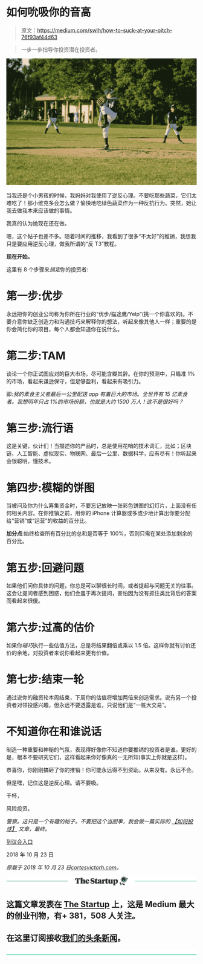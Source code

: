 # 如何吮吸你的音高

> 原文：<https://medium.com/swlh/how-to-suck-at-your-pitch-76f93af44d63>

> 一步一步指导你投资潜在投资者。

![](img/7227c04aa712114cc5b96af8ed8d3dc2.png)

当我还是个小男孩的时候，我妈妈对我使用了逆反心理。不要吃那些蔬菜，它们太难吃了！那小维克多会怎么做？愉快地吃绿色蔬菜作为一种反抗行为。突然，她让我去做我本来应该做的事情。

我真的认为她现在还在做。

嗯，这个帖子也差不多。随着时间的推移，我看到了很多“不太好”的推销，我想我只是要应用逆反心理，做我所谓的“反 T3”教程。

**现在开始。**

这里有 8 个步骤来*搞定*你的投资者:

# 第一步:优步

永远把你的创业公司称为你所在行业的“优步/猫途鹰/Yelp”(挑一个你喜欢的)。不要介意你缺乏创造力和沟通技巧来解释你的想法，听起来像其他人一样；重要的是你会简化你的项目，每个人都会知道你在说什么。

# 第二步:TAM

谈论一个你正试图应对的巨大市场，尽可能含糊其辞。在你的预测中，只瞄准 1%的市场，看起来谦逊保守，但足够盈利，看起来有吸引力。

即:*我的素食主义者最后一公里配送 app 有着巨大的市场。全世界有 15 亿素食者。我想明年只占 1%的市场份额，也就是大约 1500 万人！这不是很好吗？*

# 第三步:流行语

这是关键，伙计们！当描述你的产品时，总是使用花哨的技术词汇，比如；区块链、人工智能、虚拟现实、物联网、最后一公里、数据科学，应有尽有！你听起来会很聪明，懂技术。

# 第四步:模糊的饼图

当被问及你为什么筹集资金时，不要忘记放映一张彩色饼图的幻灯片，上面没有任何相关内容。在你推销之前，用你的 iPhone 计算器或多或少地计算出你要分配给“营销”或“运营”的收益的百分比。

**加分点**:始终检查所有百分比的总和是否等于 100%，否则只需在某处添加剩余的百分比。

# 第五步:回避问题

如果他们问你具体的问题，你总是可以聊很长时间，或者提起与问题无关的往事。这会让提问者感到困惑，他们会羞于再次提问，害怕因为没有抓住类比背后的答案而看起来很傻。

# 第六步:过高的估价

如果你*碰巧*执行一些估值方法，总是将结果翻倍或乘以 1.5 倍。这样你就有讨价还价的余地，对投资者来说你看起来更有价值。

# 第七步:结束一轮

通过说你的融资轮本周结束，下周你的估值将增加两倍来创造需求。说有另一个投资者对领投感兴趣，但永远不要透露是谁，只说他们是“一桩大交易”。

# 不知道你在和谁说话

制造一种重要和神秘的气氛，表现得好像你不知道你要推销的投资者是谁。更好的是，根本不要研究它们，这样看起来你好像真的一无所知(事实上你就是这样)。

恭喜你，你刚刚搞砸了你的推销！你可能永远得不到资助。从来没有。永远不会。

但是嘿，记住这是逆反心理。请不要吸。

干杯，

风险投资。

*警察。这只是一个有趣的帖子。不要把这个当回事，我会做一篇实际的* [*【如何投球】*](https://www.contxto.com/2018/12/nail-your-pitch-with-these-6-vc-approved-hacks/) *文章，最终。*

[到议会入口](https://cortesvictorh.com/author/cortesvictorh/)

2018 年 10 月 23 日

*原载于 2018 年 10 月 23 日*[*cortesvictorh.com*](https://cortesvictorh.com/2018/10/23/how-to-suck-at-your-pitch/)*。*

[![](img/308a8d84fb9b2fab43d66c117fcc4bb4.png)](https://medium.com/swlh)

## 这篇文章发表在 [The Startup](https://medium.com/swlh) 上，这是 Medium 最大的创业刊物，有+ 381，508 人关注。

## 在这里订阅接收[我们的头条新闻](http://growthsupply.com/the-startup-newsletter/)。

[![](img/b0164736ea17a63403e660de5dedf91a.png)](https://medium.com/swlh)